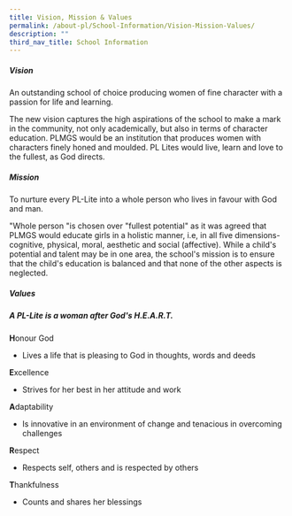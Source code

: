 ```yaml
---
title: Vision, Mission & Values
permalink: /about-pl/School-Information/Vision-Mission-Values/
description: ""
third_nav_title: School Information
---
```

##### **Vision**

  

An outstanding school of choice producing women of fine character with a passion for life and learning.

  

The new vision captures the high aspirations of the school to make a mark in the community, not only academically, but also in terms of character education. PLMGS would be an institution that produces women with characters finely honed and moulded. PL Lites would live, learn and love to the fullest, as God directs.  

##### **Mission**

To nurture every PL-Lite into a whole person who lives in favour with God and man. 

"Whole person "is chosen over "fullest potential" as it was agreed that PLMGS would educate girls in a holistic manner, i.e, in all five dimensions-cognitive, physical, moral, aesthetic and social (affective). While a child's potential and talent may be in one area, the school's mission is to ensure that the child's education is balanced and that none of the other aspects is neglected.

##### **Values**



##### **A PL-Lite is a woman after God's H.E.A.R.T.**

  



**H**onour God


*   Lives a life that is pleasing to God in thoughts, words and deeds



**E**xcellence



*   Strives for her best in her attitude and work


**A**daptability



*   Is innovative in an environment of change and tenacious in overcoming challenges


**R**espect



*   Respects self, others and is respected by others

  



**T**hankfulness



*   Counts and shares her blessings